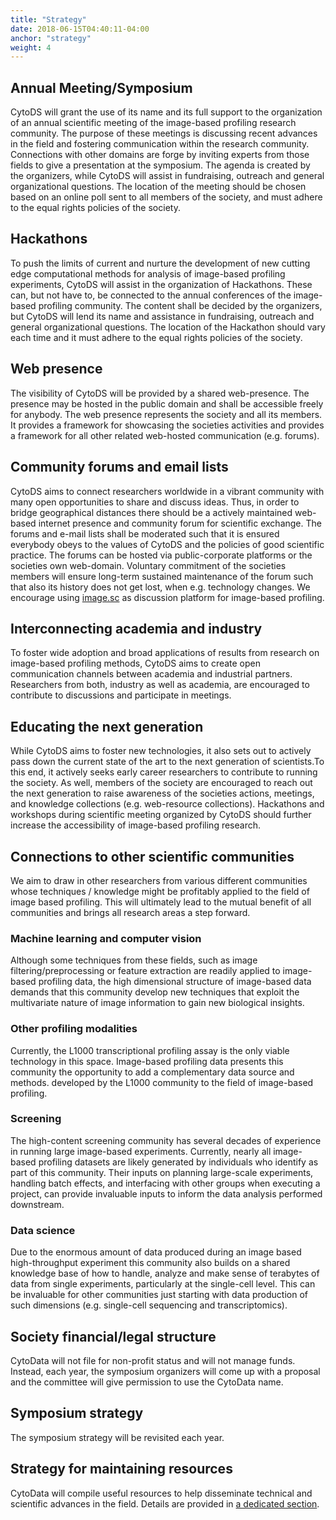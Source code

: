 ```yaml
---
title: "Strategy"
date: 2018-06-15T04:40:11-04:00
anchor: "strategy"
weight: 4
---
```


## Annual Meeting/Symposium
CytoDS will grant the use of its name and its full support to the organization of an annual scientific meeting of the image-based profiling research community. The purpose of these meetings is discussing recent advances in the field and fostering communication within the research community. Connections with other domains are forge by inviting experts from those fields to give a presentation at the symposium. The agenda is created by the organizers, while CytoDS will assist in fundraising, outreach and general organizational questions. The location of the meeting should be chosen based on an online poll sent to all members of the society, and must adhere to the equal rights policies of the society.

## Hackathons
To push the limits of current and nurture the development of new cutting edge computational methods for analysis of image-based profiling experiments, CytoDS will assist in the organization of Hackathons. These can, but not have to, be connected to the annual conferences of the image-based profiling community. The content shall be decided by the organizers, but CytoDS will lend its name and assistance in fundraising, outreach and general organizational questions. The location of the Hackathon should vary each time and it must adhere to the equal rights policies of the society.

## Web presence
The visibility of CytoDS will be provided by a shared web-presence. The presence may be hosted in the public domain and shall be accessible freely for anybody. The web presence represents the society and all its members. It provides a framework for showcasing the societies activities and provides a framework for all other related web-hosted communication (e.g. forums).

##  Community forums and email lists
CytoDS aims to connect researchers worldwide in a vibrant community with many open opportunities to share and discuss ideas. Thus, in order to bridge geographical distances there should be a actively maintained web-based internet presence and community forum for scientific exchange. The forums and e-mail lists shall be moderated such that it is ensured everybody obeys to the values of CytoDS and the policies of good scientific practice. The forums can be hosted via public-corporate platforms or the societies own web-domain. Voluntary commitment of the societies members will ensure long-term sustained maintenance of the forum such that also its history does not get lost, when e.g. technology changes. We encourage using [image.sc](https://forum.image.sc/) as discussion platform for image-based profiling. 

## Interconnecting academia and industry
To foster wide adoption and broad applications of results from research on image-based profiling methods, CytoDS aims to create open communication channels between academia and industrial partners. Researchers from both, industry as well as academia, are encouraged to contribute to discussions and participate in meetings. 

## Educating the next generation
While CytoDS aims to foster new technologies, it also sets out to actively pass down the current state of the art to the next generation of scientists.To this end, it actively seeks early career researchers to contribute to running the society. As well, members of the society are encouraged to reach out the next generation to raise awareness of the societies actions, meetings, and knowledge collections (e.g. web-resource collections). Hackathons and workshops during scientific meeting organized by CytoDS should further increase the accessibility of image-based profiling research.

## Connections to other scientific communities
We aim to draw in other researchers from various different communities whose techniques / knowledge might be profitably applied to the field of image based profiling. This will ultimately lead to the mutual benefit of all communities and brings all research areas a step forward. 

### Machine learning and computer vision
Although some techniques from these fields, such as image filtering/preprocessing or feature extraction are readily applied to image-based profiling data, the high dimensional structure of image-based data demands that this community develop new techniques that exploit the multivariate nature of image information to gain new biological insights.

### Other profiling modalities
Currently, the L1000 transcriptional profiling assay is the only viable technology in this space. Image-based profiling data presents this community the opportunity to add a complementary data source and methods. developed by the L1000 community to the field of image-based profiling.

### Screening
The high-content screening community has several decades of experience in running large image-based experiments. Currently, nearly all image-based profiling datasets are likely generated by individuals who identify as part of this community. Their inputs on planning large-scale experiments, handling batch effects, and interfacing with other groups when executing a project, can provide invaluable inputs to inform the data analysis performed downstream.

### Data science
Due to the enormous amount of data produced during an image based high-throughput experiment this community also builds on a shared knowledge base of how to handle, analyze and make sense of terabytes of data from single experiments, particularly at the single-cell level. This can be invaluable for other communities just starting with data production of such dimensions (e.g. single-cell sequencing and transcriptomics).

## Society financial/legal structure
CytoData will not file for non-profit status and will not manage funds. Instead, each year, the symposium organizers will come up with a proposal and the committee will give permission to use the CytoData name.

## Symposium strategy
The symposium strategy will be revisited each year. 

## Strategy for maintaining resources
CytoData will compile useful resources to help disseminate technical and scientific advances in the field. Details are provided in [a dedicated section](#resources).